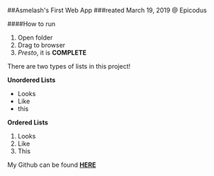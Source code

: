 ##Asmelash's First Web App
###reated March 19, 2019 @ Epicodus

####How to run
1. Open folder
2. Drag to browser
3. _Presto_, it is **COMPLETE**



There are two types of lists in this project!

**Unordered Lists**
* Looks
* Like
* this

**Ordered Lists**
1. Looks
2. Like
3. This

My Github can be found [**HERE**](https://github.com/asmelashandom)
